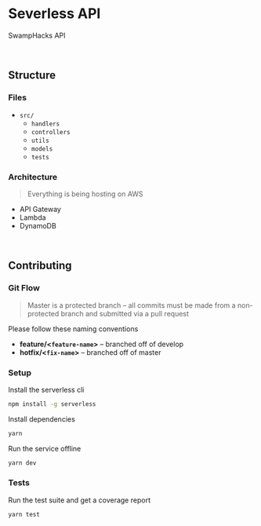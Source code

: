 # Severless API

SwampHacks API 

<br/>

## Structure

### Files

- `src/`
  - `handlers`
  - `controllers`
  - `utils`
  - `models`
  - `tests`

### Architecture

> Everything is being hosting on AWS

- API Gateway
- Lambda
- DynamoDB

<br/>

## Contributing

### Git Flow

> Master is a protected branch – all commits must be made from a non-protected branch and submitted via a pull request

Please follow these naming conventions

- **feature/<`feature-name`>** – branched off of develop
- **hotfix/<`fix-name`>** – branched off of master

### Setup

Install the serverless cli

```bash
npm install -g serverless
```

Install dependencies

``` bash
yarn
```

Run the service offline

``` bash
yarn dev
```

### Tests

Run the test suite and get a coverage report

``` bash
yarn test
```

<br/>

